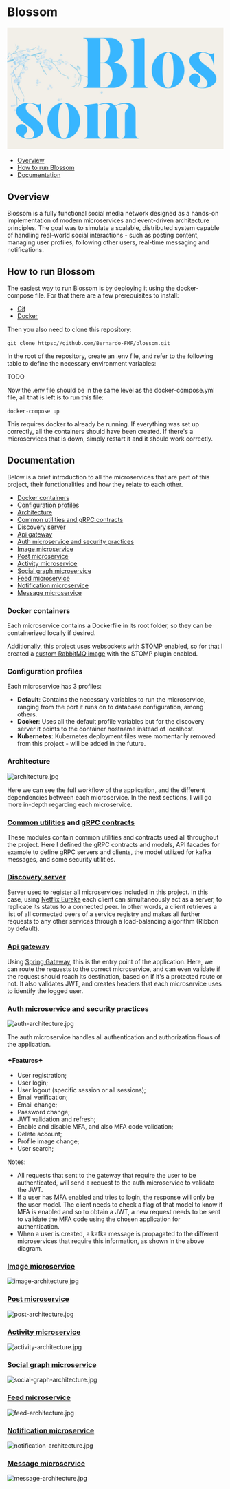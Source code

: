 # Blossom

![blossom-banner.jpg](./docs/assets/blossom_banner.jpg)

- [Overview](#overview)
- [How to run Blossom](#how-to-run-blossom)
- [Documentation](#documentation)

## Overview

Blossom is a fully functional social media network designed as a hands-on implementation of modern microservices and event-driven architecture principles. The goal was to simulate a scalable, distributed system capable of handling real-world social interactions - such as posting content, managing user profiles, following other users, real-time messaging and notifications.

## How to run Blossom

The easiest way to run Blossom is by deploying it using the docker-compose file.
For that there are a few prerequisites to install:
- [Git](https://git-scm.com/downloads)
- [Docker](https://docs.docker.com/desktop/)

Then you also need to clone this repository:

```git clone https://github.com/Bernardo-FMF/blossom.git```

In the root of the repository, create an .env file, and refer to the following table to define the necessary environment variables:

TODO

Now the .env file should be in the same level as the docker-compose.yml file, all that is left is to run this file:

```docker-compose up ```

This requires docker to already be running.
If everything was set up correctly, all the containers should have been created. If there's a microservices that is down, simply restart it and it should work correctly.

## Documentation

Below is a brief introduction to all the microservices that are part of this project, their functionalities and how they relate to each other.

- [Docker containers](#docker-containers)
- [Configuration profiles](#configuration-profiles)
- [Architecture](#architecture)
- [Common utilities and gRPC contracts](#common-utilities-and-grpc-contracts)
- [Discovery server](#discovery-server)
- [Api gateway](#api-gateway)
- [Auth microservice and security practices](#auth-microservice-and-security-practices)
- [Image microservice](#image-microservice)
- [Post microservice](#post-microservice)
- [Activity microservice](#activity-microservice)
- [Social graph microservice](#social-graph-microservice)
- [Feed microservice](#feed-microservice)
- [Notification microservice](#notification-microservice)
- [Message microservice](#message-microservice)

### Docker containers

Each microservice contains a Dockerfile in its root folder, so they can be containerized locally if desired.

Additionally, this project uses websockets with STOMP enabled, so for that I created a [custom RabbitMQ image](https://github.com/Bernardo-FMF/blossom/tree/master/custom-docker-images) with the STOMP plugin enabled.

### Configuration profiles

Each microservice has 3 profiles:
- **Default**: Contains the necessary variables to run the microservice, ranging from the port it runs on to database configuration, among others.
- **Docker**: Uses all the default profile variables but for the discovery server it points to the container hostname instead of localhost.
- **Kubernetes**: Kubernetes deployment files were momentarily removed from this project - will be added in the future.

### Architecture

![architecture.jpg](./docs/assets/architecture.png)

Here we can see the full workflow of the application, and the different dependencies between each microservice.
In the next sections, I will go more in-depth regarding each microservice.

### [Common utilities](https://github.com/Bernardo-FMF/blossom/tree/master/common-utilities) and [gRPC contracts](https://github.com/Bernardo-FMF/blossom/tree/master/grpc-interface)

These modules contain common utilities and contracts used all throughout the project.
Here I defined the gRPC contracts and models, API facades for example to define gRPC servers and clients, the model utilized for kafka messages, and some security utilities.

### [Discovery server](https://github.com/Bernardo-FMF/blossom/tree/master/discovery-server)

Server used to register all microservices included in this project. In this case, using [Netflix Eureka](https://cloud.spring.io/spring-cloud-netflix/reference/html/)
each client can simultaneously act as a server, to replicate its status to a connected peer. In other words, a client retrieves a list of all connected
peers of a service registry and makes all further requests to any other services through a load-balancing algorithm (Ribbon by default).

### [Api gateway](https://github.com/Bernardo-FMF/blossom/tree/master/api-gateway)

Using [Spring Gateway](https://docs.spring.io/spring-cloud-gateway/docs/current/reference/html), this is the entry point of the application.
Here, we can route the requests to the correct microservice, and can even validate if the request should reach its destination, based on if it's a protected route or not.
It also validates JWT, and creates headers that each microservice uses to identify the logged user.

### [Auth microservice](https://github.com/Bernardo-FMF/blossom/tree/master/auth-service) and security practices

![auth-architecture.jpg](./docs/assets/auth-architecture.png)

The auth microservice handles all authentication and authorization flows of the application.
#### &#10022;Features&#10022;
- User registration;
- User login;
- User logout (specific session or all sessions);
- Email verification;
- Email change;
- Password change;
- JWT validation and refresh;
- Enable and disable MFA, and also MFA code validation;
- Delete account;
- Profile image change;
- User search;

Notes:
- All requests that sent to the gateway that require the user to be authenticated, will send a request to the auth microservice to validate the JWT.
- If a user has MFA enabled and tries to login, the response will only be the user model. The client needs to check a flag of that model to know if MFA is enabled and so to obtain a JWT, a new request needs to be sent to validate the MFA code using the chosen application for authentication. 
- When a user is created, a kafka message is propagated to the different microservices that require this information, as shown in the above diagram.

### [Image microservice](https://github.com/Bernardo-FMF/blossom/tree/master/image-service)

![image-architecture.jpg](./docs/assets/image-architecture.png)



### [Post microservice](https://github.com/Bernardo-FMF/blossom/tree/master/post-service)

![post-architecture.jpg](./docs/assets/post-architecture.png)



### [Activity microservice](https://github.com/Bernardo-FMF/blossom/tree/master/activity-service)

![activity-architecture.jpg](./docs/assets/activity-architecture.png)



### [Social graph microservice](https://github.com/Bernardo-FMF/blossom/tree/master/social-graph-service)

![social-graph-architecture.jpg](./docs/assets/social-graph-architecture.png)



### [Feed microservice](https://github.com/Bernardo-FMF/blossom/tree/master/feed-service)

![feed-architecture.jpg](./docs/assets/feed-architecture.png)



### [Notification microservice](https://github.com/Bernardo-FMF/blossom/tree/master/notification-service)

![notification-architecture.jpg](./docs/assets/notification-architecture.png)



### [Message microservice](https://github.com/Bernardo-FMF/blossom/tree/master/message-service)

![message-architecture.jpg](./docs/assets/message-architecture.png)



